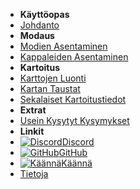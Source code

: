 - **Käyttöopas**
- [Johdanto](./)
- **Modaus**
- [Modien Asentaminen](installing-mods)
- [Kappaleiden Asentaminen](installing-songs)
- **Kartoitus**
- [Karttojen Luonti](creating-charts)
- [Kartan Taustat](chart-backgrounds)
- [Sekalaiset Kartoitustiedot](misc-charting-info)
- **Extrat**
- [Usein Kysytyt Kysymykset](faq)
- **Linkit**
- [![Discord](https://icongr.am/simple/discord.svg?colored&size=16)Discord](https://discord.gg/KVzKRsbetJ)
- [![GitHub](https://icongr.am/simple/github.svg?color=808080&size=16)GitHub](https://github.com/tc-mods/TromboneChampModdingWiki)
- [![Käännä](https://icongr.am/material/translate.svg?color=808080&size=16)Käännä](https://crowdin.com/project/trombone-champ-modding-wiki)
- [Tietoja](about)
